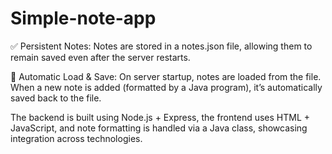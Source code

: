 # Simple-note-app
✅ Persistent Notes: Notes are stored in a notes.json file, allowing them to remain saved even after the server restarts.

🔁 Automatic Load & Save: On server startup, notes are loaded from the file. When a new note is added (formatted by a Java program), it’s automatically saved back to the file.

The backend is built using Node.js + Express, the frontend uses HTML + JavaScript, and note formatting is handled via a Java class, showcasing integration across technologies.
